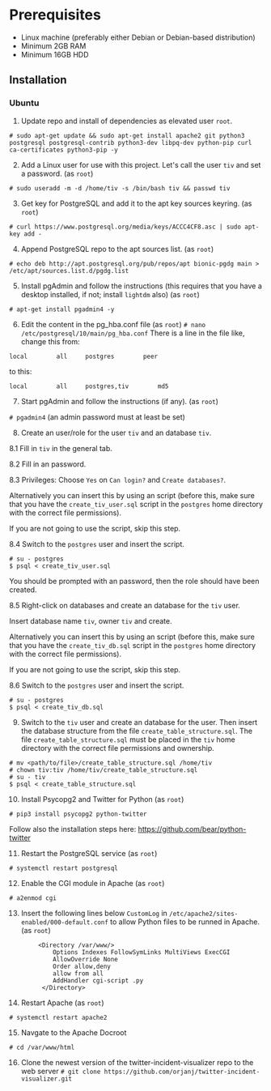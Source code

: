 # Prerequisites

* Linux machine (preferably either Debian or Debian-based distribution)
* Minimum 2GB RAM
* Minimum 16GB HDD

Installation
---------------
### Ubuntu
1. Update repo and install of dependencies as elevated user ``root``.

``# sudo apt-get update && sudo apt-get install apache2 git python3 postgresql postgresql-contrib python3-dev libpq-dev python-pip curl ca-certificates python3-pip -y``

2. Add a Linux user for use with this project. Let's call the user ``tiv`` and set a password. (as ``root``)

``# sudo useradd -m -d /home/tiv -s /bin/bash tiv && passwd tiv``

3. Get key for PostgreSQL and add it to the apt key sources keyring. (as ``root``)

``# curl https://www.postgresql.org/media/keys/ACCC4CF8.asc | sudo apt-key add -``

4. Append PostgreSQL repo to the apt sources list. (as ``root``)

``# echo deb http://apt.postgresql.org/pub/repos/apt bionic-pgdg main > /etc/apt/sources.list.d/pgdg.list``

5. Install pgAdmin and follow the instructions (this requires that you have a desktop installed, if not; install `lightdm` also) (as ``root``)

``# apt-get install pgadmin4 -y``

6. Edit the content in the pg_hba.conf file (as ``root``)
``# nano /etc/postgresql/10/main/pg_hba.conf``
There is a line in the file like, change this from:

```local		all		postgres		peer```

to this:

```local		all		postgres,tiv		md5```

7. Start pgAdmin and follow the instructions (if any). (as ``root``)

``# pgadmin4`` (an admin password must at least be set)

8. Create an user/role for the user `tiv` and an database `tiv`.

8.1 Fill in `tiv` in the general tab.

8.2 Fill in an password.

8.3 Privileges: Choose `Yes` on `Can login?` and `Create databases?`.


Alternatively you can insert this by using an script (before this, make sure that you have the `create_tiv_user.sql` script in the `postgres` home directory with the correct file permissions).

If you are not going to use the script, skip this step.

8.4 Switch to the `postgres` user and insert the script.

```
# su - postgres
$ psql < create_tiv_user.sql
```

You should be prompted with an password, then the role should have been created.

8.5 Right-click on databases and create an database for the `tiv` user.

Insert database name `tiv`, owner `tiv` and create.


Alternatively you can insert this by using an script (before this, make sure that you have the `create_tiv_db.sql` script in the `postgres` home directory with the correct file permissions).

If you are not going to use the script, skip this step.

8.6 Switch to the `postgres` user and insert the script.

```
# su - postgres
$ psql < create_tiv_db.sql
```

9. Switch to the `tiv` user and create an database for the user. Then insert the database structure from the file `create_table_structure.sql`. The file `create_table_structure.sql` must be placed in the `tiv` home directory with the correct file permissions and ownership.

```
# mv <path/to/file>/create_table_structure.sql /home/tiv
# chown tiv:tiv /home/tiv/create_table_structure.sql
# su - tiv
$ psql < create_table_structure.sql
```

10. Install Psycopg2 and Twitter for Python (as ``root``)

``# pip3 install psycopg2 python-twitter``

Follow also the installation steps here: https://github.com/bear/python-twitter

11. Restart the PostgreSQL service (as ``root``)

``# systemctl restart postgresql``

12. Enable the CGI module in Apache (as ``root``)

``# a2enmod cgi``

13. Insert the following lines below ``CustomLog`` in ``/etc/apache2/sites-enabled/000-default.conf`` to allow Python files to be runned in Apache. (as ``root``)

```
        <Directory /var/www/>
            Options Indexes FollowSymLinks MultiViews ExecCGI
            AllowOverride None
            Order allow,deny
            allow from all
            AddHandler cgi-script .py
         </Directory>
```

14. Restart Apache (as ``root``)

``# systemctl restart apache2``

15. Navgate to the Apache Docroot

``# cd /var/www/html``

16. Clone the newest version of the twitter-incident-visualizer repo to the web server
``# git clone https://github.com/orjanj/twitter-incident-visualizer.git``
